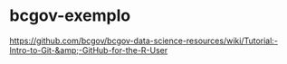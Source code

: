 # bcgov-exemplo
https://github.com/bcgov/bcgov-data-science-resources/wiki/Tutorial:-Intro-to-Git-&amp;-GitHub-for-the-R-User
